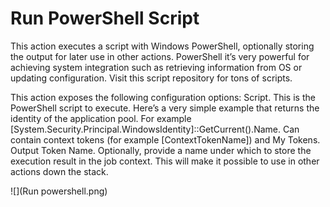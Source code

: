 # Run PowerShell Script

This action executes a script with Windows PowerShell, optionally storing the output for later use in other actions. PowerShell it’s very powerful for achieving system integration such as retrieving information from OS or updating configuration. Visit this script repository for tons of scripts. 

This action exposes the following configuration options: 
Script. This is the PowerShell script to execute. Here’s a very simple example that returns the identity of the application pool. For example [System.Security.Principal.WindowsIdentity]::GetCurrent().Name. Can contain context tokens (for example [ContextTokenName]) and My Tokens.
Output Token Name. Optionally, provide a name under which to store the execution result in the job context. This will make it possible to use in other actions down the stack.

![](Run powershell.png)